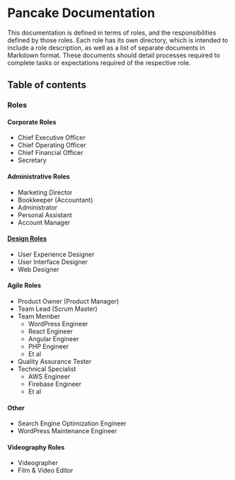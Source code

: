 # Pancake Documentation

This documentation is defined in terms of roles, and the responsibilities defined by those roles. Each role has its own directory, which is intended to include a role description, as well as a list of separate documents in Markdown format. These documents should detail processes required to complete tasks or expectations required of the respective role.

## Table of contents

### Roles

#### Corporate Roles
- Chief Executive Officer
- Chief Operating Officer
- Chief Financial Officer
- Secretary

#### Administrative Roles
- Marketing Director
- Bookkeeper (Accountant)
- Administrator
- Personal Assistant
- Account Manager

#### [Design Roles](https://uxdesign.cc/the-spectrum-of-digital-design-roles-in-2018-3286390a9966)
- User Experience Designer
- User Interface Designer
- Web Designer

#### Agile Roles
- Product Owner (Product Manager)
- Team Lead (Scrum Master)
- Team Member
	- WordPress Engineer
	- React Engineer
	- Angular Engineer
	- PHP Engineer
	- Et al
- Quality Assurance Tester
- Technical Specialist
	- AWS Engineer
	- Firebase Engineer
	- Et al

#### Other
- Search Engine Optimization Engineer
- WordPress Maintenance Engineer
 
#### Videography Roles
- Videographer
- Film & Video Editor


